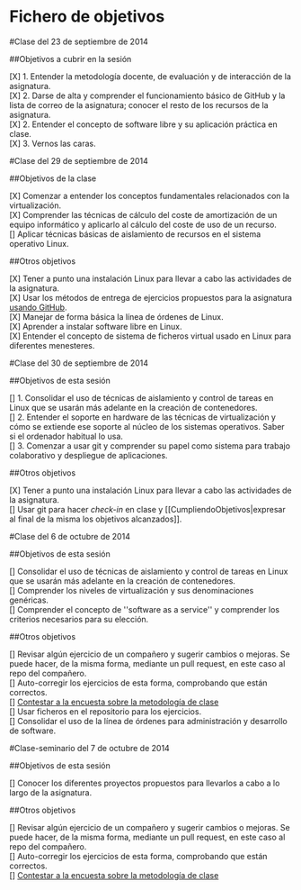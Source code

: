 <h1>Fichero de objetivos</h1>

#Clase del 23 de septiembre de 2014

##Objetivos a cubrir en la sesión

[X] 1. Entender la metodología docente, de evaluación y de interacción de la asignatura.<br />
[X] 2. Darse de alta y comprender el funcionamiento básico de GitHub y la lista de correo de la asignatura; conocer el resto de los recursos de la asignatura.<br />
[X] 2. Entender el concepto de software libre y su aplicación práctica en clase.<br />
[X] 3. Vernos las caras.<br />


#Clase del 29 de septiembre de 2014

##Objetivos de la clase

[X] Comenzar a entender los conceptos fundamentales relacionados con la virtualización.<br />
[X] Comprender las técnicas de cálculo del coste de amortización de un equipo informático y aplicarlo al cálculo del coste de uso de un recurso.<br />
[] Aplicar técnicas básicas de aislamiento de recursos en el sistema operativo Linux.<br />

##Otros objetivos

[X] Tener a punto una instalación Linux para llevar a cabo las actividades de la asignatura.<br />
[X] Usar los métodos de entrega de ejercicios propuestos para la asignatura [usando GitHub](../ejercicios/README.md).<br />
[X] Manejar de forma básica la línea de órdenes de Linux.<br />
[X] Aprender a instalar software libre en Linux.<br />
[X] Entender el concepto de sistema de ficheros virtual usado en Linux para diferentes menesteres.<br />


#Clase del 30 de septiembre de 2014

##Objetivos de esta sesión

[] 1. Consolidar el uso de técnicas de aislamiento y control de tareas en Linux que se usarán más adelante en la creación de contenedores.<br />
[] 2. Entender el soporte en hardware de las técnicas de virtualización y cómo se extiende ese soporte al núcleo de los sistemas operativos. Saber si el ordenador habitual lo usa.<br />
[] 3. Comenzar a usar git y comprender su papel como sistema para trabajo colaborativo y despliegue de aplicaciones.<br />

##Otros objetivos

[X] Tener a punto una instalación Linux para llevar a cabo las actividades de la asignatura.<br />
[] Usar git para hacer *check-in* en clase y [[CumpliendoObjetivos|expresar al final de la misma los objetivos alcanzados]].<br />


#Clase del 6 de octubre de 2014

##Objetivos de esta sesión

[] Consolidar el uso de técnicas de aislamiento y control de tareas en Linux que se usarán más adelante en la creación de contenedores.<br />
[] Comprender los niveles de virtualización y sus denominaciones genéricas.<br />
[] Comprender el concepto de ''software as a service'' y comprender los criterios necesarios para su elección.<br />

##Otros objetivos

[] Revisar algún ejercicio de un compañero y sugerir cambios o mejoras. Se puede hacer, de la misma forma, mediante un pull request, en este caso al repo del compañero.<br />
[] Auto-corregir los ejercicios de esta forma, comprobando que están correctos.<br />
[] [Contestar a la encuesta sobre la metodología de clase](https://docs.google.com/forms/d/1IgOx4ANDaXN5Kt5Br-n6we7Y2XdRXNlRw2SmnC9Ou2w/viewform)<br />
[] Usar ficheros en el repositorio para los ejercicios.<br />
[] Consolidar el uso de la línea de órdenes para administración y desarrollo de software.<br />


#Clase-seminario del 7 de octubre de 2014

##Objetivos de esta sesión

[] Conocer los diferentes proyectos propuestos para llevarlos a cabo a lo largo de la asignatura.<br />


##Otros objetivos

[] Revisar algún ejercicio de un compañero y sugerir cambios o mejoras. Se puede hacer, de la misma forma, mediante un pull request, en este caso al repo del compañero.<br />
[] Auto-corregir los ejercicios de esta forma, comprobando que están correctos.<br />
[] [Contestar a la encuesta sobre la metodología de clase](https://docs.google.com/forms/d/1IgOx4ANDaXN5Kt5Br-n6we7Y2XdRXNlRw2SmnC9Ou2w/viewform)<br />
